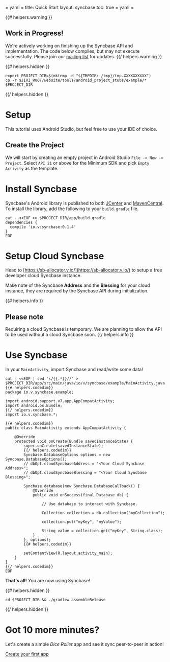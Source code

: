 = yaml =
title: Quick Start
layout: syncbase
toc: true
= yaml =

{{# helpers.warning }}
## Work in Progress!
We're actively working on finishing up the Syncbase API and implementation.
The code below compiles, but may not execute successfully. Please join
our [mailing list](/community/mailing-lists.html) for updates.
{{/ helpers.warning }}

{{# helpers.hidden }}
<!-- @setupEnvironment @test -->
```
export PROJECT_DIR=$(mktemp -d "${TMPDIR:-/tmp}/tmp.XXXXXXXXXX")
cp -r $JIRI_ROOT/website/tools/android_project_stubs/example/* $PROJECT_DIR
```
{{/ helpers.hidden }}

# Setup
This tutorial uses Android Studio, but feel free to use your IDE of choice.

## Create the Project
We will start by creating an empty project in Android Studio
`File -> New -> Project`.
Select `API 21` or above for the Minimum SDK and pick `Empty Activity` as the
template.

# Install Syncbase
Syncbase's Android library is published to both [JCenter] and [MavenCentral].
To install the library, add the following to your `build.gradle` file.

<!-- @addSyncbaseDependency @test -->
```
cat - <<EOF >> $PROJECT_DIR/app/build.gradle
dependencies {
  compile 'io.v:syncbase:0.1.4'
}
EOF
```

# Setup Cloud Syncbase
Head to [https://sb-allocator.v.io/](https://sb-allocator.v.io/) to setup a free
developer cloud Syncbase instance.

Make note of the Syncbase **Address** and the **Blessing** for your cloud
instance, they are required by the Syncbase API during initialization.

{{# helpers.info }}
## Please note
Requiring a cloud Syncbase is temporary. We are planning to allow the API to be
used without a cloud Syncbase soon.
{{/ helpers.info }}

# Use Syncbase
In your `MainActivity`, import Syncbase and read/write some data!

<!-- @generateMainActivity @test -->
```
cat - <<EOF | sed 's/{{.*}}//' > $PROJECT_DIR/app/src/main/java/io/v/syncbase/example/MainActivity.java
{{# helpers.codedim}}
package io.v.syncbase.example;

import android.support.v7.app.AppCompatActivity;
import android.os.Bundle;
{{/ helpers.codedim}}
import io.v.syncbase.*;

{{# helpers.codedim}}
public class MainActivity extends AppCompatActivity {

    @Override
    protected void onCreate(Bundle savedInstanceState) {
        super.onCreate(savedInstanceState);
        {{/ helpers.codedim}}
        Syncbase.DatabaseOptions options = new Syncbase.DatabaseOptions();
        // dbOpt.cloudSyncbaseAddress = "<Your Cloud Syncbase Address>";
        // dbOpt.cloudSyncbaseBlessing = "<Your Cloud Syncbase Blessing>";

        Syncbase.database(new Syncbase.DatabaseCallback() {
            @Override
            public void onSuccess(final Database db) {

                // Use database to interact with Syncbase.

                Collection collection = db.collection("myCollection");

                collection.put("myKey", "myValue");

                String value = collection.get("myKey", String.class);
            }
        }, options);
        {{# helpers.codedim}}

        setContentView(R.layout.activity_main);
    }
}
{{/ helpers.codedim}}
EOF
```

**That's all!** You are now using Syncbase!

{{# helpers.hidden }}
<!-- @compile_mayTakeMinutes @test -->
```
cd $PROJECT_DIR && ./gradlew assembleRelease
```
{{/ helpers.hidden }}

# Got 10 more minutes?
Let's create a simple *Dice Roller* app and see it sync peer-to-peer in action!

<a href="/syncbase/first-app.html" class="button-passive">
Create your first app
</a>

[JCenter]: https://bintray.com/vanadium/io.v/vanadium-android
[MavenCentral]: http://repo1.maven.org/maven2/io/v/vanadium-android
